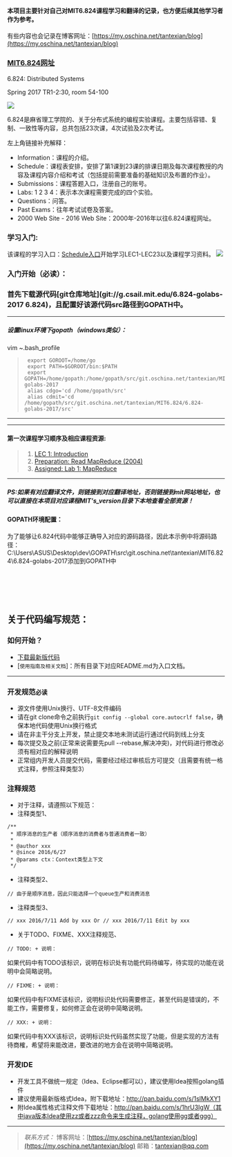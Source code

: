 #### 本项目主要针对自己对MIT6.824课程学习和翻译的记录，也方便后续其他学习者作为参考。
有些内容也会记录在博客网址：[https://my.oschina.net/tantexian/blog](https://my.oschina.net/tantexian/blog)

### [MIT6.824网址](http://nil.csail.mit.edu/6.824/2017/)

6.824: Distributed Systems

Spring 2017
TR1-2:30, room 54-100

![](https://git.oschina.net/tantexian/MIT6.824/raw/dev/resources/static/img/start-index1.png?dir=0&filepath=resources%2Fstatic%2Fimg%2Fstart-index1.png&oid=d46b06da44b6e9b7a4842f25b40d9af2f4eb5b46&sha=b8814ea7f159eb661b26c1bb6f8449c9dbc2874a)


6.824是麻省理工学院的、关于分布式系统的编程实验课程。主要包括容错、复制、一致性等内容，总共包括23次课，4次试验及2次考试。

左上角链接补充解释：
* Information：课程的介绍。
* Schedule：课程表安排，安排了第1课到23课的排课日期及每次课程教授的内容及课程内容介绍和考试（包括提前需要准备的基础知识及布置的作业）。
* Submissions：课程答题入口，注册自己的账号。
* Labs: 1 2 3 4：表示本次课程需要完成的四个实验。
* Questions：问答。
* Past Exams：往年考试试卷及答案。
* 2000 Web Site - 2016 Web Site：2000年-2016年以往6.824课程网址。

### 学习入门:
该课程的学习入口：[Schedule入口](http://nil.csail.mit.edu/6.824/2017/schedule.html)开始学习LEC1-LEC23以及课程学习资料。
![](https://git.oschina.net/tantexian/MIT6.824/raw/dev/resources/static/img/scheduler-2017.png?dir=0&filepath=resources%2Fstatic%2Fimg%2Fscheduler-2017.png&oid=9c38ebc90be76b60603943bec0b9769289e6da86&sha=dec89cbe68c8c8eb7bd1a5020da1ec3bfe3a534d)




### 入门开始（必读）：

### 首先下载源代码[git仓库地址](git://g.csail.mit.edu/6.824-golabs-2017 6.824)，且配置好该源代码src路径到GOPATH中。

---
##### 设置linux环境下gopath（windows类似）：
vim ~.bash_profile
>      export GOROOT=/home/go
>      export PATH=$GOROOT/bin:$PATH
>      export GOPATH=/home/gopath:/home/gopath/src/git.oschina.net/tantexian/MIT6.824/6.824-golabs-2017
>      alias cdgo='cd /home/gopath/src'
>      alias cdmit='cd /home/gopath/src/git.oschina.net/tantexian/MIT6.824/6.824-golabs-2017/src'
---


---
#### 第一次课程学习顺序及相应课程资源:
> 1. [LEC 1: Introduction](https://git.oschina.net/tantexian/MIT6.824/blob/dev/LEC1_introduction/101.md?dir=0&filepath=LEC1_introduction%2F101.md&oid=b0d1831741f38a5f100a721b7e3cd9a69d709822&sha=b78bf6a66ea41b865876cf6fe0f065602c5e4eb7)
> 2. [Preparation: Read MapReduce (2004)](http://nil.csail.mit.edu/6.824/2017/papers/mapreduce.pdf)
> 3. [Assigned: Lab 1: MapReduce](http://nil.csail.mit.edu/6.824/2017/labs/lab-1.html)


---
##### PS:如果有对应翻译文件，则链接到对应翻译地址，否则链接到mit网站地址，也可以直接在本项目对应课程MIT's_version目录下本地查看全部资源！

#### GOPATH环境配置：
为了能够让6.824代码中能够正确导入对应的源码路径，因此本示例中将源码路径：C:\Users\ASUS\Desktop\dev\GOPATH\src\git.oschina.net\tantexian\MIT6.824\6.824-golabs-2017添加到GOPATH中


<br></br>
----------
## 关于代码编写规范：

### 如何开始？
* [下载最新版代码](https://git.oschina.net/tantexian/MIT6.824)
* [`使用指南及相关文档`]：所有目录下对应README.md为入口文档。


----------


### 开发规范`必读`
* 源文件使用Unix换行、UTF-8文件编码
* 请在git clone命令之前执行`git config --global core.autocrlf false`，确保本地代码使用Unix换行格式
* 请在非主干分支上开发，禁止提交本地未测试运行通过代码到线上分支
* 每次提交及之前(正常来说需要先pull --rebase,解决冲突)，对代码进行修改必须有相对应的解释说明
* 正常组内开发人员提交代码，需要经过经过审核后方可提交（且需要有统一格式注释，参照注释类型3）



### 注释规范
* 对于注释，请遵照以下规范：
* 注释类型1、

```
/**
 * 顺序消息的生产者（顺序消息的消费者与普通消费者一致）
 *
 * @author xxx
 * @since 2016/6/27
 * @params ctx：Context类型上下文
 */
```

* 注释类型2、

```
// 由于是顺序消息，因此只能选择一个queue生产和消费消息
```

* 注释类型3、

```
// xxx 2016/7/11 Add by xxx Or // xxx 2016/7/11 Edit by xxx
```

* 关于TODO、FIXME、XXX注释规范、

```
// TODO: + 说明：
```
如果代码中有TODO该标识，说明在标识处有功能代码待编写，待实现的功能在说明中会简略说明。

```
// FIXME: + 说明：
```
如果代码中有FIXME该标识，说明标识处代码需要修正，甚至代码是错误的，不能工作，需要修复，如何修正会在说明中简略说明。

```
// XXX: + 说明：
```
如果代码中有XXX该标识，说明标识处代码虽然实现了功能，但是实现的方法有待商榷，希望将来能改进，要改进的地方会在说明中简略说明。



### 开发IDE
* 开发工具不做统一规定（Idea、Eclipse都可以），建议使用Idea按照golang插件
* 建议使用最新版格式Idea，附下载地址：http://pan.baidu.com/s/1slMkXY1
* 附Idea属性格式注释文件下载地址：http://pan.baidu.com/s/1hrU3IgW（其中java版本Idea使用zz或者zzz命令来生成注释，golang使用gg或者ggg）

----------


>*联系方式：*
>博客网址：[https://my.oschina.net/tantexian/blog](https://my.oschina.net/tantexian/blog)
>邮箱：tantexian@qq.com